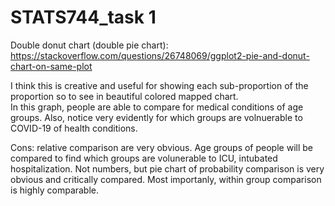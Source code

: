 # STATS744_task 1

Double donut chart (double pie chart): https://stackoverflow.com/questions/26748069/ggplot2-pie-and-donut-chart-on-same-plot

I think this is creative and useful for showing each sub-proportion of the proportion so to see in beautiful colored mapped chart.  
In this graph, people are able to compare for medical conditions of age groups.
Also, notice very evidently for which groups are volnuerable to COVID-19 of health conditions.

Cons: relative comparison are very obvious.
Age groups of people will be compared to find which groups are volunerable to ICU, intubated hospitalization.
Not numbers, but pie chart of probability comparison is very obvious and critically compared. 
Most importanly, within group comparison is highly comparable. 
